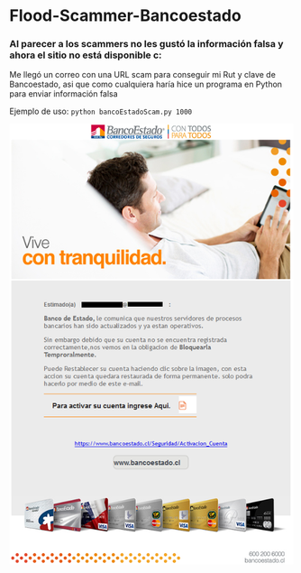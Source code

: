 # Flood-Scammer-Bancoestado

### Al parecer a los scammers no les gustó la información falsa y ahora el sitio no está disponible c:

Me llegó un correo con una URL scam para conseguir mi Rut y clave de Bancoestado, asi que como cualquiera haría hice un programa en Python para enviar información falsa

Ejemplo de uso: `python bancoEstadoScam.py 1000`

![Correo](https://raw.githubusercontent.com/Eddward27/Flood-Scammer-Bancoestado/master/email.png)
